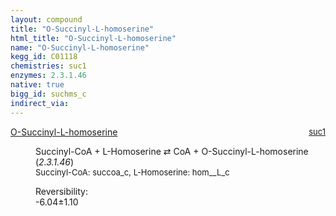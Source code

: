 ```yaml
---
layout: compound
title: "O-Succinyl-L-homoserine"
html_title: "O-Succinyl-L-homoserine"
name: "O-Succinyl-L-homoserine"
kegg_id: C01118
chemistries: suc1
enzymes: 2.3.1.46
native: true
bigg_id: suchms_c
indirect_via: 
---
```

<dl><dt class='rs-product'><a href='/compounds/C01118' class='link-dark' data-bs-toggle='tooltip' data-bs-html='true' data-bs-title='KEGG: C01118'>O-Succinyl-L-homoserine</a><span style='float: right; max-width: 40%'><a href='/chemistries/suc1' class='link-dark opacity-50' style='font-size: small; word-wrap: anywhere;'>suc1</a></span></dt><dd><p>Succinyl-CoA + L-Homoserine &#8644; CoA + O-Succinyl-L-homoserine (<i>2.3.1.46</i>)<br /><span style='font-size: small;'><span data-bs-toggle='tooltip' data-bs-html='true' data-bs-title='KEGG: C00091'>Succinyl-CoA</span>: succoa_c, <span data-bs-toggle='tooltip' data-bs-html='true' data-bs-title='KEGG: C00263'>L-Homoserine</span>: hom__L_c</span><br /><div class="reversibility_info">Reversibility: <div class="progress" style="flex-direction: row-reverse;"><div class="progress-bar bg-success" role="progressbar" style="width: 60.41%" aria-valuenow="-6.041388405517414" aria-valuemin="0" aria-valuemax="10"></div><div class="progress-bar bg-warning" role="progressbar" style="width: 11.00%" aria-valuenow="-6.041388405517414" aria-valuemin="0" aria-valuemax="10"></div></div><span>-6.04&plusmn;1.10</span><div class="progress"><div class="progress-bar bg-danger" role="progressbar" style="width: 0%" aria-valuenow="-6.041388405517414" aria-valuemin="0" aria-valuemax="10"></div></div></div></p><dl></dl></dd></dl>